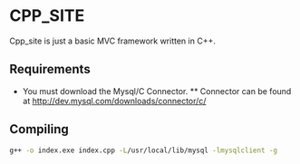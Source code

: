 # CPP_SITE
Cpp_site is just a basic MVC framework written in C++.

## Requirements
* You must download the Mysql/C Connector.
    ** Connector can be found at http://dev.mysql.com/downloads/connector/c/

## Compiling
```bash
g++ -o index.exe index.cpp -L/usr/local/lib/mysql -lmysqlclient -g
```
